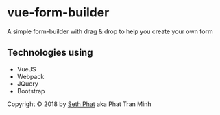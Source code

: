 # vue-form-builder
A simple form-builder with drag & drop to help you create your own form

## Technologies using
- VueJS
- Webpack
- JQuery
- Bootstrap

Copyright &copy; 2018 by [Seth Phat](http://sethphat.com) aka Phat Tran Minh
